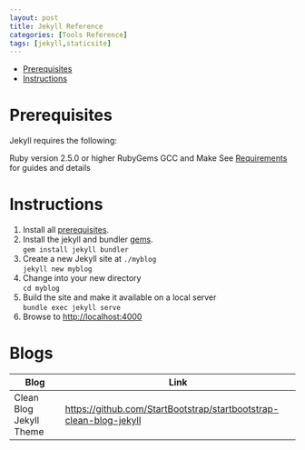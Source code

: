 ```yaml
---
layout: post
title: Jekyll Reference
categories: [Tools Reference]
tags: [jekyll,staticsite]
---
```


- [Prerequisites](#prerequisites)
- [Instructions](#instructions)

# Prerequisites
Jekyll requires the following:

Ruby version 2.5.0 or higher
RubyGems
GCC and Make
See [Requirements](https://jekyllrb.com/docs/installation/#requirements) for guides and details

# Instructions
1. Install all [prerequisites](#prerequisites).
2. Install the jekyll and bundler [gems](https://jekyllrb.com/docs/ruby-101/#gems).<br>
   `gem install jekyll bundler`
3. Create a new Jekyll site at `./myblog` <br>
   `jekyll new myblog`
4. Change into your new directory <br>
   `cd myblog`
5. Build the site and make it available on a local server <br>
   `bundle exec jekyll serve`
6. Browse to [http://localhost:4000](http://localhost:4000)

# Blogs

| Blog                    | Link                                                               |
| ----------------------- | ------------------------------------------------------------------ |
| Clean Blog Jekyll Theme | https://github.com/StartBootstrap/startbootstrap-clean-blog-jekyll |